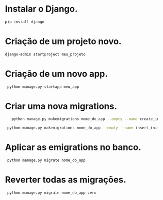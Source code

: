 # Instalar o Django.

```bash
pip install django
```

# Criação de um projeto novo.

```bash
django-admin startproject meu_projeto
```

# Criação de um novo app.

```bash
 python manage.py startapp meu_app
```

# Criar uma nova migrations.

```bash
   python manage.py makemigrations nome_do_app --empty --name create_initial_nome_da_tabela
```

```bash
 python manage.py makemigrations nome_do_app --empty --name insert_initial_nome_da_tabela
```

# Aplicar as emigrations no banco.

```bash
 python manage.py migrate nome_do_app
```

# Reverter todas as migrações.

```bash
 python manage.py migrate nome_do_app zero
```